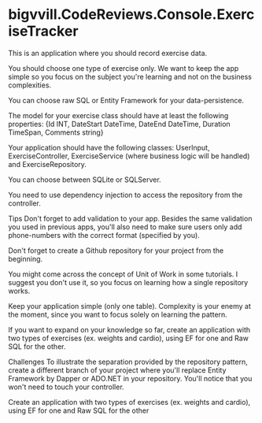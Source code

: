 # bigvvill.CodeReviews.Console.ExerciseTracker

This is an application where you should record exercise data.

You should choose one type of exercise only. We want to keep the app simple so you focus on the subject you're learning and not on the business complexities.

You can choose raw SQL or Entity Framework for your data-persistence.

The model for your exercise class should have at least the following properties: {Id INT, DateStart DateTime, DateEnd DateTime, Duration TimeSpan, Comments string}

Your application should have the following classes: UserInput, ExerciseController, ExerciseService (where business logic will be handled) and ExerciseRepository.

You can choose between SQLite or SQLServer.

You need to use dependency injection to access the repository from the controller.

Tips
Don't forget to add validation to your app. Besides the same validation you used in previous apps, you'll also need to make sure users only add phone-numbers with the 
correct format (specified by you).

Don't forget to create a Github repository for your project from the beginning.

You might come across the concept of Unit of Work in some tutorials. I suggest you don't use it, so you focus on learning how a single repository works.

Keep your application simple (only one table). Complexity is your enemy at the moment, since you want to focus solely on learning the pattern.

If you want to expand on your knowledge so far, create an application with two types of exercises (ex. weights and cardio), using EF for one and Raw SQL for the other.

Challenges
To illustrate the separation provided by the repository pattern, create a different branch of your project where you'll replace Entity Framework by Dapper or ADO.NET 
in your repository. 
You'll notice that you won't need to touch your controller.

Create an application with two types of exercises (ex. weights and cardio), using EF for one and Raw SQL for the other
